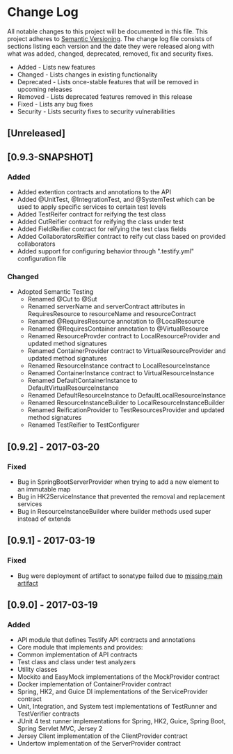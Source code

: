 # Change Log
All notable changes to this project will be documented in this file. This project
adheres to [Semantic Versioning](http://semver.org/). The change log file consists
of sections listing each version and the date they were released along with what
was added, changed, deprecated, removed, fix and security fixes.

- Added - Lists new features
- Changed - Lists changes in existing functionality
- Deprecated -  Lists once-stable features that will be removed in upcoming releases
- Removed - Lists deprecated features removed in this release
- Fixed - Lists any bug fixes
- Security - Lists security fixes to security vulnerabilities

## [Unreleased]

## [0.9.3-SNAPSHOT]
### Added
 - Added extention contracts and annotations to the API
  - Added @UnitTest, @IntegrationTest, and @SystemTest which can be used to apply specific services to certain test levels
  - Added TestReifer contract for reifying the test class
  - Added CutReifier contract for reifying the class under test
  - Added FieldReifier contract for reifying the test class fields
  - Added CollaboratorsReifier contract to reify cut class based on provided collaborators
- Added support for configuring behavior through ".testify.yml" configuration file

### Changed
- Adopted Semantic Testing
  - Renamed @Cut to @Sut
  - Renamed serverName and serverContract attributes in RequiresResource to resourceName and resourceContract
  - Renamed @RequiresResource annotation to @LocalResource
  - Renamed @RequiresContainer annotation to @VirtualResource
  - Renamed ResourceProvder contract to LocalResourceProvider and updated method signatures
  - Renamed ContainerProvider contract to VirtualResourceProvider and updated method signatures
  - Renamed ResourceInstance contract to LocalResourceInstance
  - Renamed ContainerInstance contract to VirtualResourceInstance
  - Renamed DefaultContainerInstance to DefaultVirtualResourceInstance
  - Renamed DefaultResourceInstance to DefaultLocalResourceInstance
  - Renamed ResourceInstanceBuilder to LocalResourceInstanceBuilder
  - Renamed ReificationProvider to TestResourcesProvider and updated method signatures
  - Renamed TestReifier to TestConfigurer

## [0.9.2] - 2017-03-20
### Fixed
- Bug in SpringBootServerProvider when trying to add a new element to an immutable map
- Bug in HK2ServiceInstance that prevented the removal and replacement services
- Bug in ResourceInstanceBuilder where builder methods used super instead of extends

## [0.9.1] - 2017-03-19
### Fixed
- Bug were deployment of artifact to sonatype failed due to [missing main artifact](https://travis-ci.org/testify-project/testify/builds/212702576)

## [0.9.0] - 2017-03-19
### Added
- API module that defines Testify API contracts and annotations
- Core module that implements and provides:
 - Common implementation of API contracts
 - Test class and class under test analyzers
 - Utility classes
- Mockito and EasyMock implementations of the MockProvider contract
- Docker implementation of ContainerProvider contract
- Spring, HK2, and Guice DI implementations of the ServiceProvider contract
- Unit, Integration, and System test implementations of TestRunner and TestVerifier contracts
- JUnit 4 test runner implementations for Spring, HK2, Guice, Spring Boot, Spring Servlet MVC, Jersey 2
- Jersey Client implementation of the ClientProvider contract
- Undertow implementation of the ServerProvider contract


